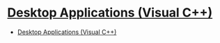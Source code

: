# [Desktop Applications (Visual C++)](https://docs.microsoft.com/en-us/cpp/windows/desktop-applications-visual-cpp?view=vs-2019)

- [Desktop Applications (Visual C++)](#desktop-applications-visual-c)

